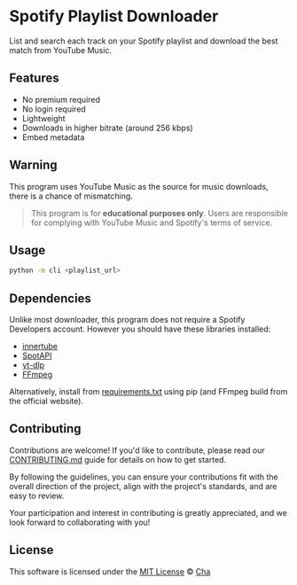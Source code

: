 # Spotify Playlist Downloader

List and search each track on your Spotify playlist and download the best match from YouTube Music.

## Features
- No premium required
- No login required
- Lightweight
- Downloads in higher bitrate (around 256 kbps)
- Embed metadata

## Warning
This program uses YouTube Music as the source for music downloads, there is a chance of mismatching.

> This program is for **educational purposes only**. Users are responsible for complying with YouTube Music and Spotify's terms of service.

## Usage
```sh
python -m cli <playlist_url>
```

## Dependencies
Unlike most downloader, this program does not require a Spotify Developers account. However you should have these libraries installed: 

- [innertube](https://github.com/tombulled/innertube)
- [SpotAPI](https://github.com/Aran404/SpotAPI)
- [yt-dlp](https://github.com/yt-dlp/yt-dlp)
- [FFmpeg](https://www.ffmpeg.org/)

Alternatively, install from [requirements.txt](requirements.txt) using pip (and FFmpeg build from the official website).

## Contributing
Contributions are welcome! If you'd like to contribute, please read our [CONTRIBUTING.md](CONTRIBUTING.md) guide for details on how to get started.

By following the guidelines, you can ensure your contributions fit with the overall direction of the project, align with the project's standards, and are easy to review.

Your participation and interest in contributing is greatly appreciated, and we look forward to collaborating with you!

## License
This software is licensed under the [MIT License](https://github.com/invzfnc/spotify-downloader/blob/main/LICENSE) © [Cha](https://github.com/invzfnc)
